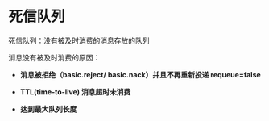 # 死信队列

死信队列：没有被及时消费的消息存放的队列

消息没有被及时消费的原因：

* **消息被拒绝（basic.reject/ basic.nack）并且不再重新投递 requeue=false**

* **TTL\(time-to-live\) 消息超时未消费**

* **达到最大队列长度**






